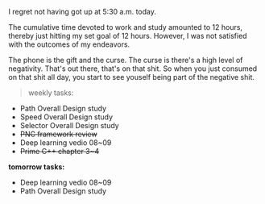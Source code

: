 I regret not having got up at 5:30 a.m. today.

The cumulative time devoted to work and study amounted to 12 hours, thereby just hitting my set goal of 12 hours. However, I was not satisfied with the outcomes of my endeavors.

The phone is the gift and the curse. The curse is there's a high level of negativity. That's out there, that's on that shit. So when you just consumed on that shit all day, you start to see youself being part of the negative shit.

> weekly tasks:
+ Path Overall Design study
+ Speed Overall Design study
+ Selector Overall Design study
+ ~~PNC framework review~~
+ Deep learning vedio 08~09
+ ~~Prime C++ chapter 3~4~~

**tomorrow tasks:**
- Deep learning vedio 08~09
- Path Overall Design study
